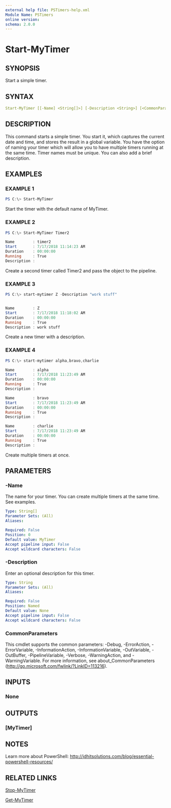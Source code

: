 ```yaml
---
external help file: PSTimers-help.xml
Module Name: PSTimers
online version:
schema: 2.0.0
---
```


# Start-MyTimer

## SYNOPSIS

Start a simple timer.

## SYNTAX

```yaml
Start-MyTimer [[-Name] <String[]>] [-Description <String>] [<CommonParameters>]
```

## DESCRIPTION

This command starts a simple timer. You start it, which captures the current date and time, and stores the result in a global variable. You have the option of naming your timer which will allow you to have multiple timers running at the same time. Timer names must be unique. You can also add a brief description.

## EXAMPLES

### EXAMPLE 1

```powershell
PS C:\> Start-MyTimer
```

Start the timer with the default name of MyTimer.

### EXAMPLE 2

```powershell
PS C:\> Start-MyTimer Timer2

Name        : timer2
Start       : 7/17/2018 11:14:23 AM
Duration    : 00:00:00
Running     : True
Description :
```

Create a second timer called Timer2 and pass the object to the pipeline.

### EXAMPLE 3

```powershell
PS C:\> start-mytimer Z -Description "work stuff"


Name        : Z
Start       : 7/17/2018 11:18:02 AM
Duration    : 00:00:00
Running     : True
Description : work stuff
```

Create a new timer with a description.

### EXAMPLE 4

```powershell
PS C:\> start-mytimer alpha,bravo,charlie

Name        : alpha
Start       : 7/17/2018 11:23:49 AM
Duration    : 00:00:00
Running     : True
Description :

Name        : bravo
Start       : 7/17/2018 11:23:49 AM
Duration    : 00:00:00
Running     : True
Description :

Name        : charlie
Start       : 7/17/2018 11:23:49 AM
Duration    : 00:00:00
Running     : True
Description :
```

Create multiple timers at once.

## PARAMETERS

### -Name

The name for your timer.
You can create multiple timers at the same time.
See examples.

```yaml
Type: String[]
Parameter Sets: (All)
Aliases:

Required: False
Position: 0
Default value: MyTimer
Accept pipeline input: False
Accept wildcard characters: False
```

### -Description

Enter an optional description for this timer.

```yaml
Type: String
Parameter Sets: (All)
Aliases:

Required: False
Position: Named
Default value: None
Accept pipeline input: False
Accept wildcard characters: False
```

### CommonParameters

This cmdlet supports the common parameters: -Debug, -ErrorAction, -ErrorVariable, -InformationAction, -InformationVariable, -OutVariable, -OutBuffer, -PipelineVariable, -Verbose, -WarningAction, and -WarningVariable. For more information, see about_CommonParameters (http://go.microsoft.com/fwlink/?LinkID=113216).

## INPUTS

### None

## OUTPUTS

### [MyTimer]

## NOTES

Learn more about PowerShell: http://jdhitsolutions.com/blog/essential-powershell-resources/

## RELATED LINKS

[Stop-MyTimer](Stop-MyTimer.md)

[Get-MyTimer](Get-MyTimer.md)